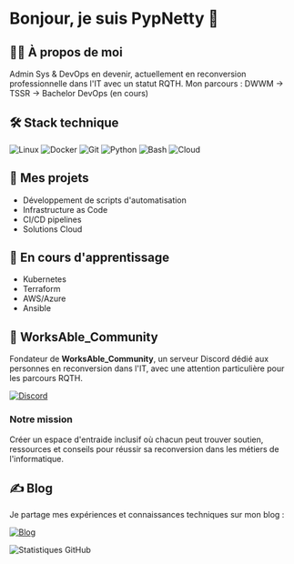 # Bonjour, je suis PypNetty 👋

## 👨‍💻 À propos de moi
Admin Sys & DevOps en devenir, actuellement en reconversion professionnelle dans l'IT avec un statut RQTH.
Mon parcours : DWWM → TSSR → Bachelor DevOps (en cours)

## 🛠️ Stack technique
![Linux](https://img.shields.io/badge/-Linux-FCC624?style=flat&logo=linux&logoColor=black)
![Docker](https://img.shields.io/badge/-Docker-2496ED?style=flat&logo=docker&logoColor=white)
![Git](https://img.shields.io/badge/-Git-F05032?style=flat&logo=git&logoColor=white)
![Python](https://img.shields.io/badge/-Python-3776AB?style=flat&logo=python&logoColor=white)
![Bash](https://img.shields.io/badge/-Bash-4EAA25?style=flat&logo=gnu-bash&logoColor=white)
![Cloud](https://img.shields.io/badge/-Cloud-0089D6?style=flat&logo=microsoft-azure&logoColor=white)

## 🚀 Mes projets
- Développement de scripts d'automatisation
- Infrastructure as Code
- CI/CD pipelines
- Solutions Cloud

## 🌱 En cours d'apprentissage
- Kubernetes
- Terraform
- AWS/Azure
- Ansible

## 🤝 WorksAble_Community
Fondateur de **WorksAble_Community**, un serveur Discord dédié aux personnes en reconversion dans l'IT, avec une attention particulière pour les parcours RQTH.

[![Discord](https://img.shields.io/badge/-Rejoindre_le_Discord-7289DA?style=for-the-badge&logo=discord&logoColor=white)](https://discord.gg/CNkYYspv)

### Notre mission
Créer un espace d'entraide inclusif où chacun peut trouver soutien, ressources et conseils pour réussir sa reconversion dans les métiers de l'informatique.

## ✍️ Blog
Je partage mes expériences et connaissances techniques sur mon blog :

[![Blog](https://img.shields.io/badge/-PypTechLife-FF5722?style=for-the-badge&logo=blogger&logoColor=white)](https://blog.pyptechlife.xyz/)

<!-- Stats GitHub -->
![Statistiques GitHub](https://github-readme-stats.vercel.app/api?username=PypNetty&show_icons=true&theme=radical)

